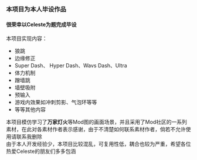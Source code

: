 ### 本项目为本人毕设作品
#### 很荣幸以Celeste为题完成毕设

本项目实现内容：
- 狼跳
- 边缘修正
- Super Dash、 Hyper Dash、Wavs Dash、Ultra
- 体力机制
- 蹭墙跳
- 墙壁吸附
- 预输入
- 游戏内效果如冲刺剪影、气泡环等等
- 等等其他内容

本项目模仿学习了**万家灯火**等Mod图的画面场景，并且采用了Mod社区的一系列素材，在此对各素材作者表示感谢，由于不清楚如何联系素材作者，倘若不允许使用请联系我删除<br />
由于本人开发经验少，本项目比较混乱，可复用性低，耦合也较为严重，希望各位热爱Celeste的朋友们多多包涵
